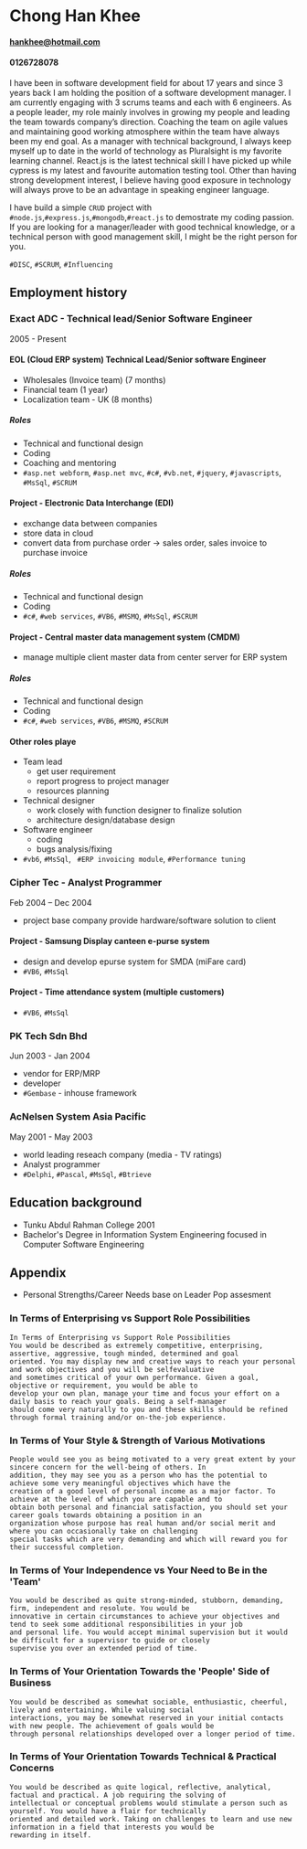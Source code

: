 # Chong Han Khee
#### hankhee@hotmail.com
#### 0126728078

I have been in software development field for about 17 years and since 3 years back I am holding the position of a software development manager. I am currently engaging with 3 scrums teams and each with 6 engineers. As a people leader, my role mainly involves in growing my people and leading the team towards company’s direction. Coaching the team on agile values and maintaining good working atmosphere within the team have always been my end goal. As a manager with technical background, I always keep myself up to date in the world of technology as Pluralsight is my favorite learning channel. React.js is the latest technical skill I have picked up while cypress is my latest and favourite automation testing tool. Other than having strong development interest, I believe having good exposure in technology will always prove to be an advantage in speaking engineer language.

I have build a simple `CRUD` project with `#node.js`,`#express.js`,`#mongodb`,`#react.js` to demostrate my coding passion. If you are looking for a manager/leader with good technical knowledge, or a technical person with good management skill, I might be the right person for you.

[]()
[]()

`#DISC`, `#SCRUM`, `#Influencing`

## Employment history
### Exact ADC - Technical lead/Senior Software Engineer
2005 - Present

#### EOL (Cloud ERP system) Technical Lead/Senior software Engineer
- Wholesales (Invoice team) (7 months) 
- Financial team (1 year) 
- Localization team - UK (8 months)

##### Roles
- Technical and functional design
- Coding
- Coaching and mentoring
- `#asp.net webform`, `#asp.net mvc`, `#c#`, `#vb.net`, `#jquery`, `#javascripts`, `#MsSql`, `#SCRUM`

#### Project - Electronic Data Interchange (EDI)
  - exchange data between companies
  - store data in cloud
  - convert data from purchase order -> sales order, sales invoice to purchase invoice
##### Roles
  - Technical and functional design
  - Coding
  - `#c#`, `#web services`, `#VB6`, `#MSMQ`, `#MsSql`, `#SCRUM`

#### Project - Central master data management system (CMDM)
  - manage multiple client master data from center server for ERP system
##### Roles
  - Technical and functional design
  - Coding
  - `#c#`, `#web services`, `#VB6`, `#MSMQ`, `#SCRUM`

#### Other roles playe
  - Team lead
    - get user requirement
    - report progress to project manager
    - resources planning    
  - Technical designer
    - work closely with function designer to finalize solution
    - architecture design/database design
  - Software engineer
    - coding
    - bugs analysis/fixing
  - `#vb6`, `#MsSql`, ` #ERP invoicing module`, `#Performance tuning`

### Cipher Tec - Analyst Programmer
Feb 2004 – Dec 2004
- project base company provide hardware/software solution to client

#### Project - Samsung Display canteen e-purse system
- design and develop epurse system for SMDA (miFare card)
- `#VB6`, `#MsSql`

#### Project - Time attendance system (multiple customers)
- `#VB6`, `#MsSql`
    
### PK Tech Sdn Bhd
Jun 2003 - Jan 2004
- vendor for ERP/MRP
- developer
- `#Gembase` - inhouse framework

### AcNelsen System Asia Pacific
May 2001 - May 2003
- world leading reseach company (media - TV ratings)
- Analyst programmer
- `#Delphi`, `#Pascal`, `#MsSql`, `#Btrieve`

## Education background
- Tunku Abdul Rahman College 2001
- Bachelor's Degree in Information System Engineering focused in Computer Software Engineering 


## Appendix
- Personal Strengths/Career Needs base on Leader Pop assesment

### In Terms of Enterprising vs Support Role Possibilities
```
In Terms of Enterprising vs Support Role Possibilities
You would be described as extremely competitive, enterprising, assertive, aggressive, tough minded, determined and goal
oriented. You may display new and creative ways to reach your personal and work objectives and you will be selfevaluative
and sometimes critical of your own performance. Given a goal, objective or requirement, you would be able to
develop your own plan, manage your time and focus your effort on a daily basis to reach your goals. Being a self-manager
should come very naturally to you and these skills should be refined through formal training and/or on-the-job experience.
```

### In Terms of Your Style & Strength of Various Motivations
```
People would see you as being motivated to a very great extent by your sincere concern for the well-being of others. In
addition, they may see you as a person who has the potential to achieve some very meaningful objectives which have the
creation of a good level of personal income as a major factor. To achieve at the level of which you are capable and to
obtain both personal and financial satisfaction, you should set your career goals towards obtaining a position in an
organization whose purpose has real human and/or social merit and where you can occasionally take on challenging
special tasks which are very demanding and which will reward you for their successful completion.
```

### In Terms of Your Independence vs Your Need to Be in the 'Team'
```
You would be described as quite strong-minded, stubborn, demanding, firm, independent and resolute. You would be
innovative in certain circumstances to achieve your objectives and tend to seek some additional responsibilities in your job
and personal life. You would accept minimal supervision but it would be difficult for a supervisor to guide or closely
supervise you over an extended period of time.
```

### In Terms of Your Orientation Towards the 'People' Side of Business
```
You would be described as somewhat sociable, enthusiastic, cheerful, lively and entertaining. While valuing social
interactions, you may be somewhat reserved in your initial contacts with new people. The achievement of goals would be
through personal relationships developed over a longer period of time.
```

### In Terms of Your Orientation Towards Technical & Practical Concerns
```
You would be described as quite logical, reflective, analytical, factual and practical. A job requiring the solving of
intellectual or conceptual problems would stimulate a person such as yourself. You would have a flair for technically
oriented and detailed work. Taking on challenges to learn and use new information in a field that interests you would be
rewarding in itself.
```
